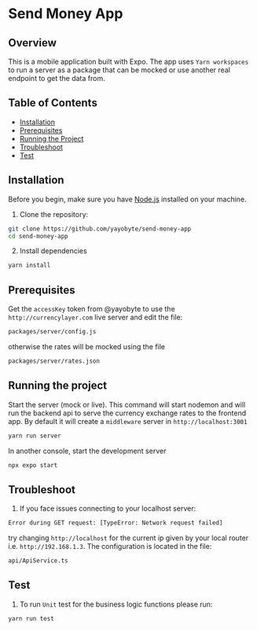 # Send Money App

## Overview

This is a mobile application built with Expo. The app uses `Yarn workspaces` to run a server as a package that can be mocked or use another real endpoint to get the data from.

## Table of Contents

- [Installation](#installation)
- [Prerequisites](#prerequisites)
- [Running the Project](#running-the-project)
- [Troubleshoot](#troubleshoot)
- [Test](#test)

## Installation

Before you begin, make sure you have [Node.js](https://nodejs.org/) installed on your machine.

1. Clone the repository:

```bash
git clone https://github.com/yayobyte/send-money-app
cd send-money-app
```

2. Install dependencies

```bash
yarn install
```

## Prerequisites
Get the `accessKey` token from @yayobyte to use the `http://currencylayer.com` live server and edit the file:
```bash
packages/server/config.js
```
otherwise the rates will be mocked using the file
```bash
packages/server/rates.json
```

## Running the project
Start the server (mock or live). This command will start nodemon and will run the backend api to serve the currency exchange rates to the frontend app. By default it will create a `middleware` server in `http://localhost:3001`
```bash
yarn run server
```

In another console, start the development server
```bash
npx expo start 
```

## Troubleshoot
1. If you face issues connecting to your localhost server:
```bash
Error during GET request: [TypeError: Network request failed]
```
try changing `http://localhost` for the current ip given by your local router i.e. `http://192.168.1.3`. The configuration is located in the file:
```bash
api/ApiService.ts
```

## Test
1. To run `Unit` test for the business logic functions please run:
```bash
yarn run test
```
